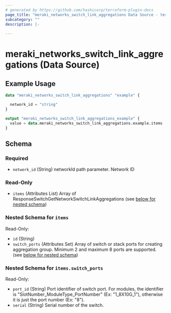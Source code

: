 ```yaml
---
# generated by https://github.com/hashicorp/terraform-plugin-docs
page_title: "meraki_networks_switch_link_aggregations Data Source - terraform-provider-meraki"
subcategory: ""
description: |-
  
---
```


# meraki_networks_switch_link_aggregations (Data Source)



## Example Usage

```terraform
data "meraki_networks_switch_link_aggregations" "example" {

  network_id = "string"
}

output "meraki_networks_switch_link_aggregations_example" {
  value = data.meraki_networks_switch_link_aggregations.example.items
}
```

<!-- schema generated by tfplugindocs -->
## Schema

### Required

- `network_id` (String) networkId path parameter. Network ID

### Read-Only

- `items` (Attributes List) Array of ResponseSwitchGetNetworkSwitchLinkAggregations (see [below for nested schema](#nestedatt--items))

<a id="nestedatt--items"></a>
### Nested Schema for `items`

Read-Only:

- `id` (String)
- `switch_ports` (Attributes Set) Array of switch or stack ports for creating aggregation group. Minimum 2 and maximum 8 ports are supported. (see [below for nested schema](#nestedatt--items--switch_ports))

<a id="nestedatt--items--switch_ports"></a>
### Nested Schema for `items.switch_ports`

Read-Only:

- `port_id` (String) Port identifier of switch port. For modules, the identifier is "SlotNumber_ModuleType_PortNumber" (Ex: "1_8X10G_1"), otherwise it is just the port number (Ex: "8").
- `serial` (String) Serial number of the switch.
